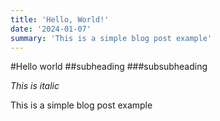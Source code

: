 ```yaml
---
title: 'Hello, World!'
date: '2024-01-07'
summary: 'This is a simple blog post example'
---
```


#Hello world
##subheading
###subsubheading

_This is italic_

This is a simple blog post example
